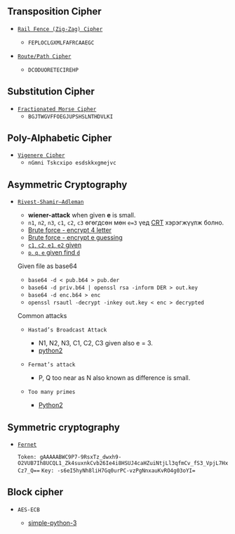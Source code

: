 ## Transposition Cipher

- [`Rail Fence (Zig-Zag) Cipher`](https://www.dcode.fr/rail-fence-cipher)

  - `FEPLOCLGXMLFAFRCAAEGC`

- [`Route/Path Cipher`](https://www.dcode.fr/route-cipher)
  - `DCODUORETECIREHP`

## Substitution Cipher

- [`Fractionated Morse Cipher`](https://www.dcode.fr/fractionated-morse)
  - `BGJTWGVFFOEGJUPSHSLNTHDVLKI`

## Poly-Alphabetic Cipher

- [`Vigenere Cipher`](https://www.dcode.fr/vigenere-cipher)
  - `nGmni Tskcxipo esdskkxgmejvc`

## Asymmetric Cryptography

- [`Rivest-Shamir–Adleman`](https://github.com/Ganapati/RsaCtfTool)

  - **wiener-attack** when given **e** is small.
  - `n1`, `n2`, `n3`, `c1`, `c2`, `c3` өгөгдсөн мөн `e=3` үед [CRT](https://github.com/ByamB4/Capture-The-Flag/blob/master/Cryptography/src/asymmetric-cipher/rsa/small-e-with-values.py) хэрэгжүүлж болно.
  - [Brute force - encrypt 4 letter](https://github.com/ByamB4/Capture-The-Flag/blob/master/Cryptography/src/asymmetric-cipher/rsa/brute-force-encrypt-4-letter.py)
  - [Brute force - encrypt e guessing](https://github.com/ByamB4/Capture-The-Flag/blob/master/Cryptography/src/asymmetric-cipher/rsa/find-e.py)
  - [`c1`, `c2`, `e1`, `e2` given](https://github.com/ByamB4/Capture-The-Flag/blob/master/Cryptography/src/asymmetric-cipher/rsa/common-modules-attack.py)
  - [`p`, `q`, `e` given find `d`](https://github.com/ByamB4/Capture-The-Flag/blob/master/Cryptography/src/asymmetric-cipher/rsa/p-q-e-given-calculate-d.py)

  Given file as base64

  - `base64 -d < pub.b64 > pub.der`
  - `base64 -d priv.b64 | openssl rsa -inform DER > out.key`
  - `base64 -d enc.b64 > enc`
  - `openssl rsautl -decrypt -inkey out.key < enc > decrypted`

  Common attacks

  - `Hastad’s Broadcast Attack`

    - N1, N2, N3, C1, C2, C3 given also e = 3.
    - [python2](https://github.com/ByamB4/Capture-The-Flag-Tools/blob/master/Cryptography/RSA/Hasted's%20Attack.py)

  - `Fermat’s attack`

    - P, Q too near as N also known as difference is small.

  - `Too many primes`

    - [Python2](https://github.com/ByamB4/Capture-The-Flag-Tools/blob/master/Cryptography/Code/rsa-too-many-primes.py)

## Symmetric cryptography

- [`Fernet`](https://asecuritysite.com/encryption/ferdecode)

  `Token: gAAAAABWC9P7-9RsxTz_dwxh9-O2VUB7Ih8UCQL1_Zk4suxnkCvb26Ie4i8HSUJ4caHZuiNtjLl3qfmCv_fS3_VpjL7HxCz7_Q==`
  `Key: -s6eI5hyNh8liH7Gq0urPC-vzPgNnxauKvRO4g03oYI=`

## Block cipher

- `AES-ECB`

  - [simple-python-3](https://github.com/ByamB4/CCC/blob/master/Cryptography/src/block-cipher/aes-ecb/simple-python-3.py)
